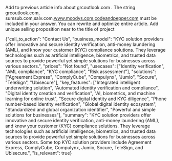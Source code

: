 Add to previous article info about grcoutlook.com . 
The string grcoutlook.com, sumsub.com,salv.com,www.moodys.com,codeandpepper.com must be included in your answer. 
You can rewrite and optimize entire article. 
Add unique selling proposition near to the title of project
        

{"call_to_action": "Contact Us", "business_model": "KYC solution providers offer innovative and secure identity verification, anti-money laundering (AML), and know your customer (KYC) compliance solutions. They leverage technologies such as artificial intelligence, biometrics, and trusted data sources to provide powerful yet simple solutions for businesses across various sectors.", "prices": "Not found", "usecases": ["Identity verification", "AML compliance", "KYC compliance", "Risk assessment"], "solutions": ["Agreement Express", "ComplyCube", "Compulynx", "Jumio", "Socure", "TeleSign", "Ubisecure"], "key_features": ["Integrated intelligent underwriting solution", "Automated identity verification and compliance", "Digital identity creation and verification", "AI, biometrics, and machine learning for online trust", "Secure digital identity and KYC diligence", "Phone number-based identity verification", "Global digital identity ecosystem", "Standardized and global organization identifier", "Powerful and simple solutions for businesses"], "summary": "KYC solution providers offer innovative and secure identity verification, anti-money laundering (AML), and know your customer (KYC) compliance solutions. They leverage technologies such as artificial intelligence, biometrics, and trusted data sources to provide powerful yet simple solutions for businesses across various sectors. Some top KYC solution providers include Agreement Express, ComplyCube, Compulynx, Jumio, Socure, TeleSign, and Ubisecure.", "is_relevant": true}
